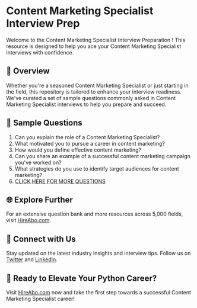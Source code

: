# Content Marketing Specialist Interview Prep

Welcome to the Content Marketing Specialist Interview Preparation ! This resource is designed to help you ace your Content Marketing Specialist interviews with confidence.

## 🚀 Overview

Whether you're a seasoned Content Marketing Specialist or just starting in the field, this repository is tailored to enhance your interview readiness. We've curated a set of sample questions commonly asked in Content Marketing Specialist interviews to help you prepare and succeed.

## 📝 Sample Questions

1. Can you explain the role of a Content Marketing Specialist?
2. What motivated you to pursue a career in content marketing?
3. How would you define effective content marketing?
4. Can you share an example of a successful content marketing campaign you've worked on?
5. What strategies do you use to identify target audiences for content marketing?
6. [CLICK HERE FOR MORE QUESTIONS](https://hireabo.com/job/8_3_25/Content%20Marketing%20Specialist)

## 🌐 Explore Further

For an extensive question bank and more resources across 5,000 fields, visit [HireAbo.com](https://www.hireabo.com).

## 📱 Connect with Us

Stay updated on the latest industry insights and interview tips. Follow us on [Twitter](https://twitter.com/hireabo) and [LinkedIn](https://www.linkedin.com/in/hire-abo-3609972a8/).

## 🚀 Ready to Elevate Your Python Career?

Visit [HireAbo.com](https://www.hireabo.com) now and take the first step towards a successful Content Marketing Specialist career!